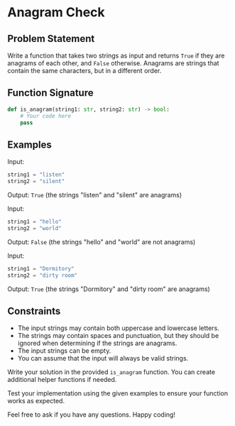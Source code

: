# Anagram Check

## Problem Statement
Write a function that takes two strings as input and returns `True` if they are anagrams of each other, and `False` otherwise. Anagrams are strings that contain the same characters, but in a different order.

## Function Signature
```python
def is_anagram(string1: str, string2: str) -> bool:
    # Your code here
    pass
```

## Examples
Input: 
```python
string1 = "listen"
string2 = "silent"
```
Output: `True` (the strings "listen" and "silent" are anagrams)

Input:
```python
string1 = "hello"
string2 = "world"
```
Output: `False` (the strings "hello" and "world" are not anagrams)

Input:
```python
string1 = "Dormitory"
string2 = "dirty room"
```
Output: `True` (the strings "Dormitory" and "dirty room" are anagrams)

## Constraints
- The input strings may contain both uppercase and lowercase letters.
- The strings may contain spaces and punctuation, but they should be ignored when determining if the strings are anagrams.
- The input strings can be empty.
- You can assume that the input will always be valid strings.

Write your solution in the provided `is_anagram` function. You can create additional helper functions if needed.

Test your implementation using the given examples to ensure your function works as expected.

Feel free to ask if you have any questions. Happy coding!
